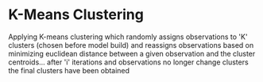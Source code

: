 # K-Means Clustering

Applying K-means clustering which randomly assigns observations to 'K' clusters (chosen before model build) and reassigns observations based on minimizing euclidean distance between a given observation and the cluster centroids... after 'i' iterations and observations no longer change clusters the final clusters have been obtained
